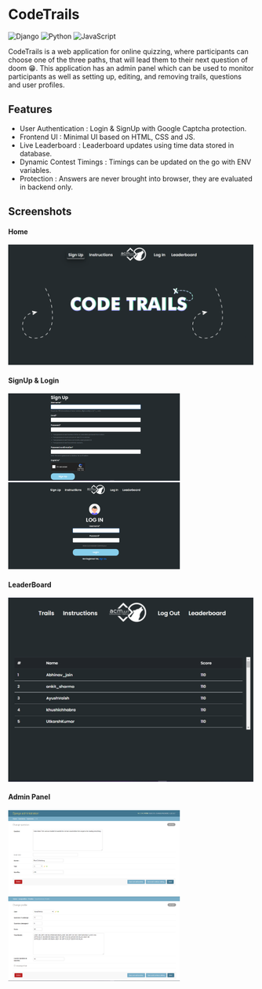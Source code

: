 # CodeTrails
![Django](https://img.shields.io/badge/django-%23092E20.svg?style=for-the-badge&logo=django&logoColor=white) ![Python](https://img.shields.io/badge/python-3670A0?style=for-the-badge&logo=python&logoColor=ffdd54) ![JavaScript](https://img.shields.io/badge/javascript-%23323330.svg?style=for-the-badge&logo=javascript&logoColor=%23F7DF1E)

CodeTrails is a web application for online quizzing, where participants can choose one of the three paths, that will lead them to their next question of doom 😁. This application has an admin panel which can be used to monitor participants as well as setting up, editing, and removing trails, questions and user profiles.

## Features
- User Authentication : Login & SignUp with Google Captcha protection.
- Frontend UI : Minimal UI based on HTML, CSS and JS.
- Live Leaderboard : Leaderboard updates using time data stored in database.
- Dynamic Contest Timings : Timings can be updated on the go with ENV variables.
- Protection : Answers are never brought into browser, they are evaluated in backend only.

## Screenshots
#### Home
<img src="https://github.com/Shivam-316/CodeTrails/blob/7427f308fa6ee5e39fb7718a782247dd5c4425d1/markdownImages/home.png?raw=true" width="500px">

#### SignUp & Login
<img src="https://github.com/Shivam-316/CodeTrails/blob/7427f308fa6ee5e39fb7718a782247dd5c4425d1/markdownImages/signup.png?raw=true" width="350px"> <img src="https://github.com/Shivam-316/CodeTrails/blob/7427f308fa6ee5e39fb7718a782247dd5c4425d1/markdownImages/login.png?raw=true" width="350px">

#### LeaderBoard
<img src="https://github.com/Shivam-316/CodeTrails/blob/7427f308fa6ee5e39fb7718a782247dd5c4425d1/markdownImages/leaderboard.png?raw=true" width="500px">

#### Admin Panel

<img src="https://github.com/Shivam-316/CodeTrails/blob/7427f308fa6ee5e39fb7718a782247dd5c4425d1/markdownImages/question.png?raw=true" width="350px"> <img src="https://github.com/Shivam-316/CodeTrails/blob/7427f308fa6ee5e39fb7718a782247dd5c4425d1/markdownImages/profiles.png?raw=true" width="350px">
